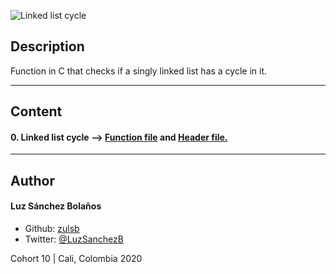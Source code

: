 ![Linked list cycle](https://user-images.githubusercontent.com/7723544/92507654-ebce2700-f1cc-11ea-9524-dbd05cd03963.gif)

## Description

Function in C that checks if a singly linked list has a cycle in it.

---

## Content
#### 0. Linked list cycle --> [Function file](./0-check_cycle.c) and [Header file.](./lists.h)

---

## Author
#### Luz Sánchez Bolaños
- Github: [zulsb](https://github.com/zulsb)
- Twitter: [@LuzSanchezB](https://twitter.com/LuzSanchezB)

Cohort 10 |
Cali, Colombia 2020
